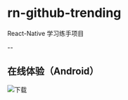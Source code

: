 # rn-github-trending
React-Native 学习练手项目

--

## 在线体验（Android）

![下载](http://hiicup.com/rn-github-trending/qrcode.png)
